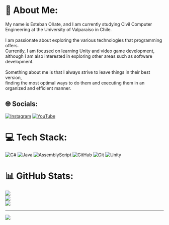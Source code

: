 # 💫 About Me:
My name is Esteban Oñate, and I am currently studying Civil Computer Engineering at the University of Valparaíso in Chile.<br><br>I am passionate about exploring the various technologies that programming offers. <br>Currently, I am focused on learning Unity and video game development, although I am also interested in exploring other areas such as software development.<br><br>Something about me is that I always strive to leave things in their best version, <br>finding the most optimal ways to do them and executing them in an organized and efficient manner.


## 🌐 Socials:
[![Instagram](https://img.shields.io/badge/Instagram-%23E4405F.svg?logo=Instagram&logoColor=white)](https://instagram.com/onate_zzz) [![YouTube](https://img.shields.io/badge/YouTube-%23FF0000.svg?logo=YouTube&logoColor=white)](https://youtube.com/@MorphyCD) 

# 💻 Tech Stack:
![C#](https://img.shields.io/badge/c%23-%23239120.svg?style=flat-square&logo=csharp&logoColor=white) ![Java](https://img.shields.io/badge/java-%23ED8B00.svg?style=flat-square&logo=openjdk&logoColor=white) ![AssemblyScript](https://img.shields.io/badge/assembly%20script-%23000000.svg?style=flat-square&logo=assemblyscript&logoColor=white) ![GitHub](https://img.shields.io/badge/github-%23121011.svg?style=flat-square&logo=github&logoColor=white) ![Git](https://img.shields.io/badge/git-%23F05033.svg?style=flat-square&logo=git&logoColor=white) ![Unity](https://img.shields.io/badge/unity-%23000000.svg?style=flat-square&logo=unity&logoColor=white)
# 📊 GitHub Stats:
![](https://github-readme-stats.vercel.app/api?username=Morphy137&theme=radical&hide_border=false&include_all_commits=true&count_private=false)<br/>
![](https://github-readme-streak-stats.herokuapp.com/?user=Morphy137&theme=radical&hide_border=false)<br/>
![](https://github-readme-stats.vercel.app/api/top-langs/?username=Morphy137&theme=radical&hide_border=false&include_all_commits=true&count_private=false&layout=compact)

---
[![](https://visitcount.itsvg.in/api?id=Morphy137&icon=2&color=10)](https://visitcount.itsvg.in)

